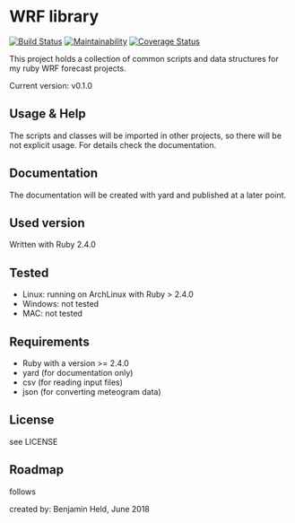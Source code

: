 # WRF library
[![Build Status](https://travis-ci.org/SettRaziel/wrf_library.svg?branch=master)](https://travis-ci.org/SettRaziel/wrf_library)
[![Maintainability](https://api.codeclimate.com/v1/badges/8e22d6851e065fddf8a3/maintainability)](https://codeclimate.com/github/SettRaziel/wrf_library/maintainability)
[![Coverage Status](https://coveralls.io/repos/github/SettRaziel/wrf_library/badge.svg?branch=master)](https://coveralls.io/github/SettRaziel/wrf_library?branch=master)

This project holds a collection of common scripts and data structures for my ruby WRF forecast projects.

Current version: v0.1.0

## Usage & Help
The scripts and classes will be imported in other projects, so there will be not explicit usage.
For details check the documentation.

## Documentation
The documentation will be created with yard and published at a later point.

## Used version
Written with Ruby 2.4.0

## Tested
* Linux: running on ArchLinux with Ruby > 2.4.0
* Windows: not tested
* MAC: not tested

## Requirements
* Ruby with a version >= 2.4.0
* yard (for documentation only)
* csv (for reading input files)
* json (for converting meteogram data)

## License
see LICENSE

## Roadmap
follows

created by: Benjamin Held, June 2018
